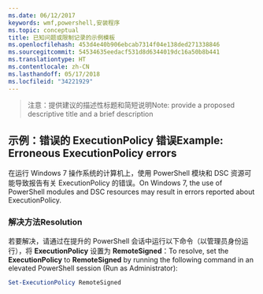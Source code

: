 ```yaml
---
ms.date: 06/12/2017
keywords: wmf,powershell,安装程序
ms.topic: conceptual
title: 已知问题或限制记录的示例模板
ms.openlocfilehash: 453d4e40b906ebcab7314f04e138ded271338846
ms.sourcegitcommit: 54534635eedacf531d8d6344019dc16a50b8b441
ms.translationtype: HT
ms.contentlocale: zh-CN
ms.lasthandoff: 05/17/2018
ms.locfileid: "34221929"
---
```

><span data-ttu-id="42c4b-103">注意：提供建议的描述性标题和简短说明</span><span class="sxs-lookup"><span data-stu-id="42c4b-103">Note: provide a proposed descriptive title and a brief description</span></span>

## <a name="example-erroneous-executionpolicy-errors"></a><span data-ttu-id="42c4b-104">示例：错误的 ExecutionPolicy 错误</span><span class="sxs-lookup"><span data-stu-id="42c4b-104">Example: Erroneous ExecutionPolicy errors</span></span> ##
<span data-ttu-id="42c4b-105">在运行 Windows 7 操作系统的计算机上，使用 PowerShell 模块和 DSC 资源可能导致报告有关 ExecutionPolicy 的错误。</span><span class="sxs-lookup"><span data-stu-id="42c4b-105">On Windows 7, the use of PowerShell modules and DSC resources may result in errors reported about ExecutionPolicy.</span></span>

### <a name="resolution"></a><span data-ttu-id="42c4b-106">解决方法</span><span class="sxs-lookup"><span data-stu-id="42c4b-106">Resolution</span></span>

<span data-ttu-id="42c4b-107">若要解决，请通过在提升的 PowerShell 会话中运行以下命令（以管理员身份运行），将 **ExecutionPolicy** 设置为 **RemoteSigned**：</span><span class="sxs-lookup"><span data-stu-id="42c4b-107">To resolve, set the **ExecutionPolicy** to **RemoteSigned** by running the following command in an elevated PowerShell session (Run as Administrator):</span></span>

```powershell
Set-ExecutionPolicy RemoteSigned
```
